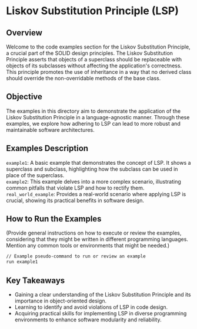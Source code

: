 # Liskov Substitution Principle (LSP)

## Overview

Welcome to the code examples section for the Liskov Substitution Principle, a crucial part of the SOLID design principles. The Liskov Substitution Principle asserts that objects of a superclass should be replaceable with objects of its subclasses without affecting the application's correctness. This principle promotes the use of inheritance in a way that no derived class should override the non-overridable methods of the base class.

## Objective

The examples in this directory aim to demonstrate the application of the Liskov Substitution Principle in a language-agnostic manner. Through these examples, we explore how adhering to LSP can lead to more robust and maintainable software architectures.

## Examples Description

`example1`: A basic example that demonstrates the concept of LSP. It shows a superclass and subclass, highlighting how the subclass can be used in place of the superclass.  
`example2`: This example delves into a more complex scenario, illustrating common pitfalls that violate LSP and how to rectify them.  
`real_world_example`: Provides a real-world scenario where applying LSP is crucial, showing its practical benefits in software design.  

## How to Run the Examples

(Provide general instructions on how to execute or review the examples, considering that they might be written in different programming languages. Mention any common tools or environments that might be needed.)

```bash
// Example pseudo-command to run or review an example
run example1
```

## Key Takeaways

- Gaining a clear understanding of the Liskov Substitution Principle and its importance in object-oriented design.
- Learning to identify and avoid violations of LSP in code design.
- Acquiring practical skills for implementing LSP in diverse programming environments to enhance software modularity and reliability.
